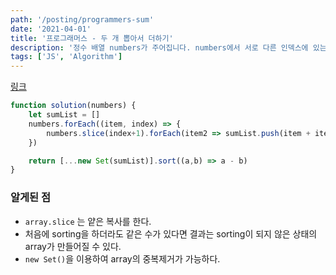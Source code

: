 ```yaml
---
path: '/posting/programmers-sum'
date: '2021-04-01'
title: '프로그래머스 - 두 개 뽑아서 더하기'
description: '정수 배열 numbers가 주어집니다. numbers에서 서로 다른 인덱스에 있는 두 개의 수를 뽑아 더해서 만들 수 있는 모든 수를 배열에 오름차순으로 담아 return 하도록 solution 함수를 완성해주세요.'
tags: ['JS', 'Algorithm']
---
```


[링크](https://programmers.co.kr/learn/courses/30/lessons/68644?language=javascript)

```javascript
function solution(numbers) {
    let sumList = []
    numbers.forEach((item, index) => {
        numbers.slice(index+1).forEach(item2 => sumList.push(item + item2))
    })

    return [...new Set(sumList)].sort((a,b) => a - b)
}
```

### 알게된 점

- `array.slice` 는 얕은 복사를 한다.
- 처음에 sorting을 하더라도 같은 수가 있다면 결과는 sorting이 되지 않은 상태의 array가 만들어질 수 있다.
-  `new Set()`을 이용하여 array의 중복제거가 가능하다.

